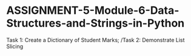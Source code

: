 # ASSIGNMENT-5-Module-6-Data-Structures-and-Strings-in-Python
Task 1: Create a Dictionary of Student Marks; /Task 2: Demonstrate List Slicing
